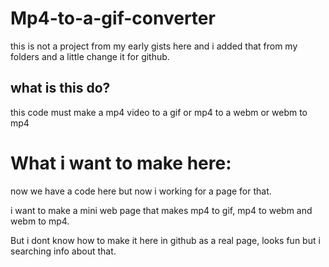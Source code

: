 # Mp4-to-a-gif-converter

this is not a project from my early gists here and i added that from my folders and a little change it for github.

## what is this do?

this code must make a mp4 video to a gif or mp4 to a webm or webm to mp4 

# What i want to make here:

now we have a code here but now i working for a page for that.

i want to make a mini web page that makes mp4 to gif, mp4 to webm and webm to mp4.

But i dont know how to make it here in github as a real page, looks fun but i searching info about that.